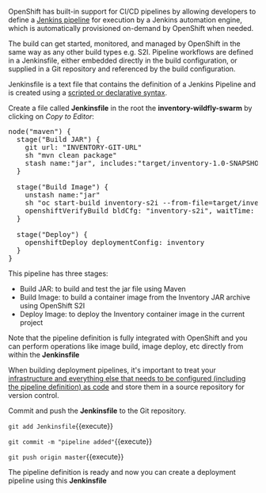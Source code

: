 OpenShift has built-in support for CI/CD pipelines by allowing developers to define
a [Jenkins pipeline](https://jenkins.io/solutions/pipeline/) for execution by a Jenkins
automation engine, which is automatically provisioned on-demand by OpenShift when needed.

The build can get started, monitored, and managed by OpenShift in
the same way as any other build types e.g. S2I. Pipeline workflows are defined in
a Jenkinsfile, either embedded directly in the build configuration, or supplied in
a Git repository and referenced by the build configuration.

Jenkinsfile is a text file that contains the definition of a Jenkins Pipeline
and is created using a [scripted or declarative syntax](https://jenkins.io/doc/book/pipeline/syntax/).

Create a file called **Jenkinsfile** in the root the **inventory-wildfly-swarm** by clicking on
 *Copy to Editor*:

<pre class="file" data-filename="./inventory-wildfly-swarm/Jenkinsfile" data-target="replace">
node("maven") {
  stage("Build JAR") {
    git url: "INVENTORY-GIT-URL"
    sh "mvn clean package"
    stash name:"jar", includes:"target/inventory-1.0-SNAPSHOT-swarm.jar"
  }

  stage("Build Image") {
    unstash name:"jar"
    sh "oc start-build inventory-s2i --from-file=target/inventory-1.0-SNAPSHOT-swarm.jar"
    openshiftVerifyBuild bldCfg: "inventory-s2i", waitTime: '20', waitUnit: 'min'
  }

  stage("Deploy") {
    openshiftDeploy deploymentConfig: inventory
  }
}
</pre>

This pipeline has three stages:

* Build JAR: to build and test the jar file using Maven
* Build Image: to build a container image from the Inventory JAR archive using OpenShift S2I
* Deploy Image: to deploy the Inventory container image in the current project

Note that the pipeline definition is fully integrated with OpenShift and you can
perform operations like image build, image deploy, etc directly from within the **Jenkinsfile**

When building deployment pipelines, it's important to treat your [infrastructure and everything else that needs to be configured (including the pipeline definition) as code](https://martinfowler.com/bliki/InfrastructureAsCode.html)
and store them in a source repository for version control.

Commit and push the **Jenkinsfile** to the Git repository.

`git add Jenkinsfile`{{execute}}

`git commit -m "pipeline added"`{{execute}}

`git push origin master`{{execute}}

The pipeline definition is ready and now you can create a deployment pipeline using
this **Jenkinsfile**
